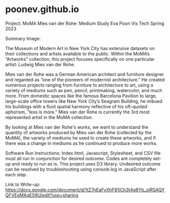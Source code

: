# poonev.github.io

Project: MoMA Mies van der Rohe: Medium Study 
Eva Poon
Vis Tech Spring 2023

Summary Image:

The Museum of Modern Art in New York City has extensive datasets on their collections and artists available to the public. Within the MoMA’s “Artworks” collection, this project focuses specifically on one particular artist: Ludwig Mies van der Rohe. 

Mies van der Rohe was a German American architect and furniture designer and regarded as “one of the pioneers of modernist architecture." He created numerous projects ranging from furniture to architecture to art, using a variety of mediums such as pen, pencil, printmaking, watercolor, and much more. From domestic spaces like the famous Barcelona Pavilion to large, large-scale office towers like New York City’s Seagram Building, he imbued his buildings with a fluid spatial harmony reflective of his oft-quoted aphorism, “less is more.” Mies van der Rohe is currently the 3rd most represented artist in the MoMA collection.

By looking at Mies van der Rohe's works, we want to understand the quantity of artworks produced by Mies van der Rohe (collected by the MoMA), the variety of mediums he used to create these artworks, and if there was a change in mediums as he continued to produce more works. 

Software Run Instructions: 
Index.html, Javascript, Stylesheet, and CSV file must all run in conjunction for desired outcome. Codes are completely set-up and ready to run as is. This project uses D3 library. Undesired outcome can be resolved by troubleshooting using console.log in JavaScript after each step. 

Link to Write-up: 
https://docs.google.com/document/d/1tZ7nEaFvXhF81jCh3t4g8Yb_oiRSAQYQFVEeMAqE59U/edit?usp=sharing
